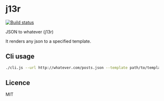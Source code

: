 # j13r

[![Build status][build svg]][build status]

JSON to whatever (j13r)

It renders any json to a specified template.

## Cli usage

```bash
./cli.js --url http://whatever.com/posts.json --template path/to/template
```

## Licence

MIT

[build status]: https://travis-ci.org/alvarium/j13r
[build svg]: https://img.shields.io/travis/alvarium/j13r/master.svg?style=flat-square
